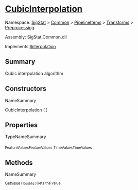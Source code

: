 # [CubicInterpolation](./CubicInterpolation.md)

Namespace: [SigStat]() > [Common](./../../../README.md) > [PipelineItems]() > [Transforms]() > [Preprocessing](./README.md)

Assembly: SigStat.Common.dll

Implements [IInterpolation](./IInterpolation.md)

## Summary
Cubic interpolation algorithm

## Constructors

NameSummary

CubicInterpolation (  )<sub></sub>


## Properties

TypeNameSummary

<sub>FeatureValues</sub><sub>FeatureValues</sub>
<sub>TimeValues</sub><sub>TimeValues</sub>


## Methods

NameSummary

<sub>[GetValue](./Methods/CubicInterpolation-100663727.md) ( [`Double`](https://docs.microsoft.com/en-us/dotnet/api/System.Double) )</sub><sub>Gets the value.</sub>


